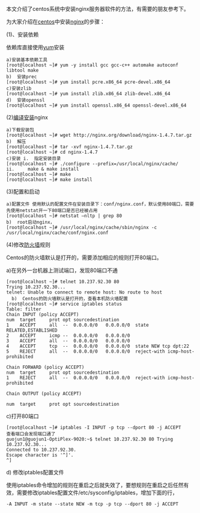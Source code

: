 
本文介绍了centos系统中安装nginx服务器软件的方法，有需要的朋友参考下。

为大家介绍在[centos](http://www.jbxue.com/os/centos/)中安装[nginx](http://www.jbxue.com/nginx/)的步骤：

(1)、安装依赖

依赖库直接使用[yum](http://www.jbxue.com/zt/yum/)安装

```
a)安装基本依赖工具
[root@localhost ~]# yum -y install gcc gcc-c++ automake autoconf libtool make
b)  安装prec
[root@localhost ~]# yum install pcre.x86_64 pcre-devel.x86_64
c)安装zlib
[root@localhost ~]# yum install zlib.x86_64 zlib-devel.x86_64
d)  安装openssl
[root@localhost ~]# yum install openssl.x86_64 openssl-devel.x86_64
```

(2)[编译安装](http://www.jbxue.com/zt/bianyianzhuang/)nginx
```
a)下载安装包
[root@localhost ~]# wget http://nginx.org/download/nginx-1.4.7.tar.gz
b)  解压
[root@localhost ~]# tar -xvf nginx-1.4.7.tar.gz
[root@localhost ~]# cd nginx-1.4.7
c)安装 i.  指定安装目录
[root@localhost ~]# ./configure --prefix=/usr/local/nginx/cache/
ii.     make & make install
[root@localhost ~]# make
[root@localhost ~]# make install
```
(3)配置和启动
```
a)配置文件 使用默认的配置文件在安装目录下：conf/nginx.conf，默认使用80端口，需要先使用netstat开一下80端口是否已经被占用
[root@localhost ~]# netstat –nltp | grep 80
b)  root启动nginx，
[root@localhost ~]# /usr/local/nginx/cache/sbin/nginx -c /usr/local/nginx/cache/conf/nginx.conf
```
(4)修改[防火墙](http://www.jbxue.com/zt/fanghuoqiang/)规则

Centos的防火墙默认是打开的，需要添加相应的规则打开80端口。

a)在另外一台机器上测试端口，发现80端口不通
```
[root@localhost ~]# telnet 10.237.92.30 80
Trying 10.237.92.30...
telnet: Unable to connect to remote host: No route to host
  b)  Centos的防火墙默认是打开的，查看本机防火墙配置
[root@localhost ~]# service iptables status
Table: filter
Chain INPUT (policy ACCEPT)
num  target     prot opt sourcedestination
1    ACCEPT     all  --  0.0.0.0/0   0.0.0.0/0  state RELATED,ESTABLISHED
2    ACCEPT     icmp --  0.0.0.0/0   0.0.0.0/0
3    ACCEPT     all  --  0.0.0.0/0   0.0.0.0/0
4    ACCEPT     tcp  --  0.0.0.0/0   0.0.0.0/0  state NEW tcp dpt:22
5    REJECT     all  --  0.0.0.0/0   0.0.0.0/0  reject-with icmp-host-prohibited

Chain FORWARD (policy ACCEPT)
num  target     prot opt sourcedestination
1    REJECT     all  --  0.0.0.0/0   0.0.0.0/0  reject-with icmp-host-prohibited

Chain OUTPUT (policy ACCEPT)

num  target     prot opt sourcedestination
```
c)打开80端口
```
[root@localhost ~]# iptables -I INPUT -p tcp --dport 80 -j ACCEPT
查看端口会发现端口通了
guojun1@guojun1-OptiPlex-9020:~$ telnet 10.237.92.30 80 Trying 10.237.92.30...
Connected to 10.237.92.30.
Escape character is '^]'.
^]
```
d)  修改iptables配置文件

使用iptables命令增加的规则在重启之后就失效了，要想规则在重启之后任然有效，需要修改iptables配置文件/etc/sysconfig/iptables，增加下面的行，
```
-A INPUT -m state --state NEW -m tcp -p tcp --dport 80 -j ACCEPT
```




















